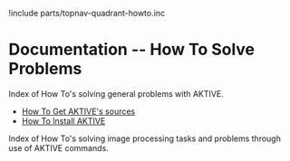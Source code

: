 !include parts/topnav-quadrant-howto.inc

# Documentation -- How To Solve Problems

Index of How To's solving general problems with AKTIVE.

  - [How To Get AKTIVE's sources](howtos/getsrc.md)
  - [How To Install AKTIVE](howtos/install.md)

Index of How To's solving image processing tasks and problems through use of AKTIVE commands.
